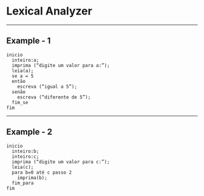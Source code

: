 # Lexical Analyzer
---
## Example - 1
```
inicio
  inteiro:a;
  imprima (“digite um valor para a:”);
  leia(a);
  se a = 5
  então
    escreva (“igual a 5”);
  senão
    escreva (“diferente de 5”);
  fim_se
fim
```
---
## Example - 2
```
inicio
  inteiro:b;
  inteiro:c;
  imprima (“digite um valor para c:”);
  leia(c);
  para b=0 até c passo 2
    imprima(b);
  fim_para
fim
```
